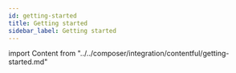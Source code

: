```yaml
---
id: getting-started
title: Getting started
sidebar_label: Getting started
---
```


import Content from "../../composer/integration/contentful/getting-started.md"

<Content />